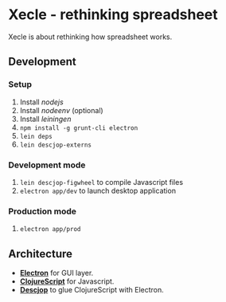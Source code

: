 # Xecle - rethinking spreadsheet

Xecle is about rethinking how spreadsheet works.


## Development

### Setup

1. Install *nodejs*
2. Install *nodeenv* (optional)
3. Install *leiningen*
4. `npm install -g grunt-cli electron`
5. `lein deps`
6. `lein descjop-externs`

### Development mode

1. `lein descjop-figwheel` to compile Javascript files
2. `electron app/dev` to launch desktop application


### Production mode

1. `electron app/prod`


## Architecture

- [**Electron**](https://github.com/electron/electron) for GUI layer.
- [**ClojureScript**](http://cljs.info/cheatsheet/) for Javascript.
- [**Descjop**](https://github.com/karad/lein_template_descjop)
  to glue ClojureScript with Electron.
